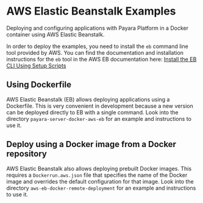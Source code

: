 # AWS Elastic Beanstalk Examples

Deploying and configuring applications with Payara Platform in a Docker container using AWS Elastic Beanstalk.

In order to deploy the examples, you need to install the `eb` command line tool provided by AWS. You can find the documentation and installation instructions for the `eb` tool in the AWS EB documentation here: [Install the EB CLI Using Setup Scripts](https://docs.aws.amazon.com/elasticbeanstalk/latest/dg/eb-cli3-install.html)

## Using Dockerfile

AWS Elastic Beanstalk (EB) allows deploying applications using a Dockerfile. This is very convenient in development because a new version can be deployed directly to EB with a single command. Look into the directory `payara-server-docker-aws-eb` for an example and instructions to use it.

## Deploy using a Docker image from a Docker repository

AWS Elastic Beanstalk also allows deploying prebuilt Docker images. This requires a `Dockerrun.aws.json` file that specifies the name of the Docker image and overrides the default configuration for that image. Look into the directory `aws-eb-docker-remote-deployment` for an example and instructions to use it.